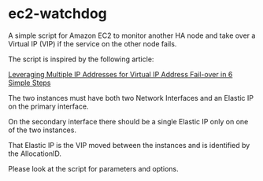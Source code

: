 ec2-watchdog
============

A simple script for Amazon EC2 to monitor another HA node and take over a Virtual IP (VIP) if the service on the other node fails.

The script is inspired by the following article:

[Leveraging Multiple IP Addresses for Virtual IP Address Fail-over in 6 Simple Steps](http://aws.amazon.com/articles/2127188135977316)

The two instances must have both two Network Interfaces and an Elastic IP on the primary interface.

On the secondary interface there should be a single Elastic IP only on one of the two instances.

That Elastic IP is the VIP moved between the instances and is identified by the AllocationID.

Please look at the script for parameters and options.

